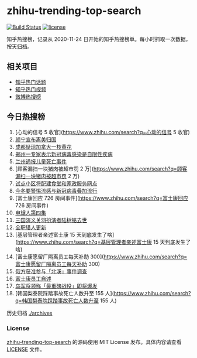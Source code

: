 # zhihu-trending-top-search

[![Build Status](https://github.com/justjavac/zhihu-trending-top-search/workflows/ci/badge.svg?branch=main)](https://github.com/justjavac/zhihu-trending-top-search/actions)
[![license](https://img.shields.io/github/license/justjavac/zhihu-trending-top-search)](https://github.com/justjavac/zhihu-trending-top-search/blob/main/LICENSE)

知乎热搜榜，记录从 2020-11-24 日开始的知乎热搜榜单。每小时抓取一次数据，按天[归档](./archives)。

## 相关项目

- [知乎热门话题](https://github.com/justjavac/zhihu-trending-hot-questions)
- [知乎热门视频](https://github.com/justjavac/zhihu-trending-hot-video)
- [微博热搜榜](https://github.com/justjavac/weibo-trending-hot-search)

## 今日热搜榜

<!-- BEGIN -->
<!-- 最后更新时间 Wed Nov 02 2022 14:24:58 GMT+0800 (China Standard Time) -->

1. [心动的信号 5 收官](https://www.zhihu.com/search?q=心动的信号 5 收官)
1. [颜宁宣布离美归国](https://www.zhihu.com/search?q=颜宁宣布离美归国)
1. [成都疑现加拿大一枝黄花](https://www.zhihu.com/search?q=成都疑现加拿大一枝黄花)
1. [郑州一专家表示新冠病毒感染是自限性疾病](https://www.zhihu.com/search?q=郑州一专家表示新冠病毒感染是自限性疾病)
1. [兰州通报儿童死亡事件](https://www.zhihu.com/search?q=兰州通报儿童死亡事件)
1. [顾客漏扫一块猪肉被超市罚 2 万](https://www.zhihu.com/search?q=顾客漏扫一块猪肉被超市罚 2 万)
1. [试点小区将配建食堂和家政服务网点](https://www.zhihu.com/search?q=试点小区将配建食堂和家政服务网点)
1. [今冬要警惕流感与新冠病毒叠加流行](https://www.zhihu.com/search?q=今冬要警惕流感与新冠病毒叠加流行)
1. [富士康回应 726 房间事件](https://www.zhihu.com/search?q=富士康回应 726 房间事件)
1. [电锯人第四集](https://www.zhihu.com/search?q=电锯人第四集)
1. [三国演义关羽扮演者陆树铭去世](https://www.zhihu.com/search?q=三国演义关羽扮演者陆树铭去世)
1. [全职猎人更新](https://www.zhihu.com/search?q=全职猎人更新)
1. [基层管理者亲述富士康 15 天到底发生了啥](https://www.zhihu.com/search?q=基层管理者亲述富士康 15 天到底发生了啥)
1. [富士康愿留厂隔离员工每天补助 300](https://www.zhihu.com/search?q=富士康愿留厂隔离员工每天补助 300)
1. [俄方获准参与「北溪」事件调查](https://www.zhihu.com/search?q=俄方获准参与「北溪」事件调查)
1. [富士康员工自述](https://www.zhihu.com/search?q=富士康员工自述)
1. [乌军将领称「最重磅战役」即将爆发](https://www.zhihu.com/search?q=乌军将领称「最重磅战役」即将爆发)
1. [韩国梨泰院踩踏事故死亡人数升至 155 人](https://www.zhihu.com/search?q=韩国梨泰院踩踏事故死亡人数升至 155 人)

<!-- END -->

历史归档 [./archives](./archives)

### License

[zhihu-trending-top-search](https://github.com/justjavac/zhihu-trending-top-search)
的源码使用 MIT License 发布。具体内容请查看 [LICENSE](./LICENSE) 文件。
